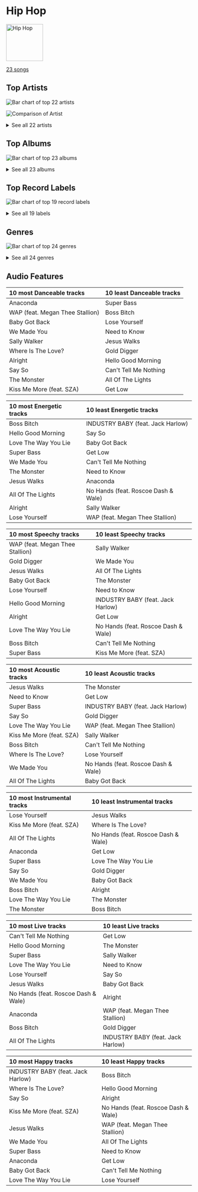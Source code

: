 # Hip Hop


<img src="https://mosaic.scdn.co/640/ab67616d0000b2730b1cfc3df4d9d5d4cbce9208ab67616d0000b27310356a0e81371e6644cb1371ab67616d0000b273908280d9807127e185b71d56ab67616d0000b273c450c89d3eb750d3535b0a0c" alt="Hip Hop" width="100" />

[23 songs](hip_hop_tracks.md)

## Top Artists

![Bar chart of top 22 artists](../images/playlists/hip_hop/artists.png)

![Comparison of Artist](../images/playlists/hip_hop/artists_comparison.png)


<details>
<summary>See all 22 artists</summary>

|   Number of Tracks | Art                                                                                              | Artist                           | 🔗                                                           |
|-------------------:|:-------------------------------------------------------------------------------------------------|:---------------------------------|:------------------------------------------------------------|
|                  4 | <img src="https://i.scdn.co/image/ab6761610000e5eba00b11c129b27a88fc72f36b" alt="" width="50" /> | Eminem                           | [🔗](https://open.spotify.com/artist/7dGJo4pcD2V6oG8kP0tJRR) |
|                  4 | <img src="https://i.scdn.co/image/ab6761610000e5eb727a2ac15afe659be999beba" alt="" width="50" /> | Doja Cat                         | [🔗](https://open.spotify.com/artist/5cj0lLjcoR7YOSnhnX0Po5) |
|                  4 | <img src="https://i.scdn.co/image/ab6761610000e5eb867008a971fae0f4d913f63a" alt="" width="50" /> | Kanye West                       | [🔗](https://open.spotify.com/artist/5K4W6rqBFWDnAN6FQUkS6x) |
|                  2 | <img src="https://i.scdn.co/image/ab6761610000e5eb99e4fca7c0b7cb166d915789" alt="" width="50" /> | [Rihanna](../artists/rihanna.md) | [🔗](https://open.spotify.com/artist/5pKCCKE2ajJHZ9KAiaK11H) |
|                  2 | <img src="https://i.scdn.co/image/ab6761610000e5eb6a8e5e8752d1dc2dafa63f20" alt="" width="50" /> | Nicki Minaj                      | [🔗](https://open.spotify.com/artist/0hCNtLu0JehylgoiP8L4Gh) |
|                  1 | <img src="https://i.scdn.co/image/ab6761610000e5eb7eb7f6371aad8e67e01f0a03" alt="" width="50" /> | SZA                              | [🔗](https://open.spotify.com/artist/7tYKF4w9nC0nq9CsPZTHyP) |
|                  1 | <img src="https://i.scdn.co/image/ab6761610000e5ebd66f1e0c883f319443d68c45" alt="" width="50" /> | Lil Nas X                        | [🔗](https://open.spotify.com/artist/7jVv8c5Fj3E9VhNjxT4snq) |
|                  1 | <img src="https://i.scdn.co/image/a3823abbd476fa00cdf95a9f5cbbe09d2f96add2" alt="" width="50" /> | Jamie Foxx                       | [🔗](https://open.spotify.com/artist/7LnaAXbDVIL75IVPnndf7w) |
|                  1 | <img src="https://i.scdn.co/image/ab6761610000e5eb3eed54e1eb0fed222434d867" alt="" width="50" /> | Waka Flocka Flame                | [🔗](https://open.spotify.com/artist/6f4XkbvYlXMH0QgVRzW0sM) |
|                  1 | <img src="https://i.scdn.co/image/ab6761610000e5eb0e1f90bdff70c339838dcf90" alt="" width="50" /> | Wale                             | [🔗](https://open.spotify.com/artist/67nwj3Y5sZQLl72VNUHEYE) |
|                  1 | <img src="https://i.scdn.co/image/ab6761610000e5eb698a6abf2897a8fc8283cc0c" alt="" width="50" /> | Iggy Azalea                      | [🔗](https://open.spotify.com/artist/5yG7ZAZafVaAlMTeBybKAL) |
|                  1 | <img src="https://i.scdn.co/image/ab6761610000e5eb8c2332e6c0ed96d144a91b3f" alt="" width="50" /> | Cardi B                          | [🔗](https://open.spotify.com/artist/4kYSro6naA4h99UJvo89HB) |
|                  1 | <img src="https://i.scdn.co/image/ab6761610000e5eb12057d342f33c61b3768f2bc" alt="" width="50" /> | T.I.                             | [🔗](https://open.spotify.com/artist/4OBJLual30L7gRl5UkeRcT) |
|                  1 | <img src="https://i.scdn.co/image/8a522c7faa13cf4321ca6bea075fd97f75f40cfe" alt="" width="50" /> | Ying Yang Twins                  | [🔗](https://open.spotify.com/artist/44PA0rCQXikgOWbfY7Fq7m) |
|                  1 | <img src="https://i.scdn.co/image/aafc4156598fa9f8f052ec5687e648ba9120f07e" alt="" width="50" /> | Lil Jon & The East Side Boyz     | [🔗](https://open.spotify.com/artist/3ciRvbBIVz9fBoPbtSYq4x) |
|                  1 | <img src="https://i.scdn.co/image/07b5316f828fe20d0efe0029797157f394ae7640" alt="" width="50" /> | Sir Mix-A-Lot                    | [🔗](https://open.spotify.com/artist/3TQ9JTBI2n2hfo7aRONEYV) |
|                  1 | <img src="https://i.scdn.co/image/ab6761610000e5eb437b9e2a82505b3d93ff1022" alt="" width="50" /> | Kendrick Lamar                   | [🔗](https://open.spotify.com/artist/2YZyLoL8N0Wb9xBt1NhZWg) |
|                  1 | <img src="https://i.scdn.co/image/184674b36baa9cc7f0048502e78ce615a35ba08f" alt="" width="50" /> | Diddy - Dirty Money              | [🔗](https://open.spotify.com/artist/2QYEvpsWUOjqaYuxDPTCmV) |
|                  1 | <img src="https://i.scdn.co/image/ab6761610000e5ebed3a04c76cbc92b97f59c3c0" alt="" width="50" /> | Jack Harlow                      | [🔗](https://open.spotify.com/artist/2LIk90788K0zvyj2JJVwkJ) |
|                  1 | <img src="https://i.scdn.co/image/ab6761610000e5ebabab30b094128cf4c0f2cef1" alt="" width="50" /> | Black Eyed Peas                  | [🔗](https://open.spotify.com/artist/1yxSLGMDHlW21z4YXirZDS) |
|                  1 | <img src="https://i.scdn.co/image/ab6761610000e5eb5bebfdee4c4cfea3473a51ab" alt="" width="50" /> | Megan Thee Stallion              | [🔗](https://open.spotify.com/artist/181bsRPaVXVlUKXrxwZfHK) |
|                  1 | <img src="https://i.scdn.co/image/ab6761610000e5eb858ab48103cfe3c042bc1515" alt="" width="50" /> | Roscoe Dash                      | [🔗](https://open.spotify.com/artist/0bfX8pF8kuHNCs57Ms4jZb) |

</details>


## Top Albums

![Bar chart of top 23 albums](../images/playlists/hip_hop/albums.png)


<details>
<summary>See all 23 albums</summary>

|   Number of Tracks | Art                                                                                              | Album                             | 🔗                                                          |
|-------------------:|:-------------------------------------------------------------------------------------------------|:----------------------------------|:-----------------------------------------------------------|
|                  1 | <img src="https://i.scdn.co/image/ab67616d0000b273c450c89d3eb750d3535b0a0c" alt="" width="50" /> | WAP (feat. Megan Thee Stallion)   | [🔗](https://open.spotify.com/album/2ogiazbrNEx0kQHGl5ZBTQ) |
|                  1 | <img src="https://i.scdn.co/image/ab67616d0000b273cdb645498cd3d8a2db4d05e1" alt="" width="50" /> | To Pimp A Butterfly               | [🔗](https://open.spotify.com/album/7ycBtnsMtyVbbwTfJwRjSP) |
|                  1 | <img src="https://i.scdn.co/image/ab67616d0000b2730f79d1616e3b02368d41f458" alt="" width="50" /> | The Pinkprint (Deluxe)            | [🔗](https://open.spotify.com/album/5ooCuPIk58IwSo6DRr1JCu) |
|                  1 | <img src="https://i.scdn.co/image/ab67616d0000b27357195dfe8926f713b21d6cac" alt="" width="50" /> | The Marshall Mathers LP2          | [🔗](https://open.spotify.com/album/3vOgbDjgsZBAPwV2M3bNOj) |
|                  1 | <img src="https://i.scdn.co/image/ab67616d0000b27325b055377757b3cdd6f26b78" alt="" width="50" /> | The College Dropout               | [🔗](https://open.spotify.com/album/4Uv86qWpGTxf7fU7lG5X6F) |
|                  1 | <img src="https://i.scdn.co/image/ab67616d0000b27331aafa752187cb0284307200" alt="" width="50" /> | SHADYXV                           | [🔗](https://open.spotify.com/album/6wdSf72duVewXTqhYU3Z87) |
|                  1 | <img src="https://i.scdn.co/image/ab67616d0000b273506c4cc93e5a6234164125e1" alt="" width="50" /> | Relapse: Refill                   | [🔗](https://open.spotify.com/album/7MZzYkbHL9Tk3O6WeD4Z0Z) |
|                  1 | <img src="https://i.scdn.co/image/ab67616d0000b273c08d5fa5c0f1a834acef5100" alt="" width="50" /> | Recovery                          | [🔗](https://open.spotify.com/album/47BiFcV59TQi2s9SkBo2pb) |
|                  1 | <img src="https://i.scdn.co/image/ab67616d0000b2734df3245f26298a1579ecc321" alt="" width="50" /> | Planet Her                        | [🔗](https://open.spotify.com/album/1nAQbHeOWTfQzbOoFrvndW) |
|                  1 | <img src="https://i.scdn.co/image/ab67616d0000b27343f15453faa4973061411a79" alt="" width="50" /> | Pink Friday                       | [🔗](https://open.spotify.com/album/5jem47f4IRH6UaxNAWO6vD) |
|                  1 | <img src="https://i.scdn.co/image/ab67616d0000b273d9194aa18fa4c9362b47464f" alt="" width="50" /> | My Beautiful Dark Twisted Fantasy | [🔗](https://open.spotify.com/album/20r762YmB5HeofjMCiPMLv) |
|                  1 | <img src="https://i.scdn.co/image/ab67616d0000b273f82c7e4376cf8267fb396b7d" alt="" width="50" /> | Mack Daddy                        | [🔗](https://open.spotify.com/album/6c62jxWCe2aisIudaDRcaP) |
|                  1 | <img src="https://i.scdn.co/image/ab67616d0000b273be82673b5f79d9658ec0a9fd" alt="" width="50" /> | MONTERO                           | [🔗](https://open.spotify.com/album/6pOiDiuDQqrmo5DbG0ZubR) |
|                  1 | <img src="https://i.scdn.co/image/ab67616d0000b273428d2255141c2119409a31b2" alt="" width="50" /> | Late Registration                 | [🔗](https://open.spotify.com/album/5ll74bqtkcXlKE7wwkMq4g) |
|                  1 | <img src="https://i.scdn.co/image/ab67616d0000b2730b1cfc3df4d9d5d4cbce9208" alt="" width="50" /> | Last Train To Paris               | [🔗](https://open.spotify.com/album/2psjRixnoePs8ZqE8cuU5Z) |
|                  1 | <img src="https://i.scdn.co/image/ab67616d0000b273908280d9807127e185b71d56" alt="" width="50" /> | Kiss Me More (feat. SZA)          | [🔗](https://open.spotify.com/album/1OnzqJTL9bwe4kvaLxRYxt) |
|                  1 | <img src="https://i.scdn.co/image/ab67616d0000b2733ba0e7112f965bfda72b1c5b" alt="" width="50" /> | Kings Of Crunk                    | [🔗](https://open.spotify.com/album/4htcOW08TqINNLbcSf9esI) |
|                  1 | <img src="https://i.scdn.co/image/ab67616d0000b273fc26c1e9b1cc4ecd87e9ddef" alt="" width="50" /> | In My Defense                     | [🔗](https://open.spotify.com/album/3kQvfhjfU6Mleis6k6vpmw) |
|                  1 | <img src="https://i.scdn.co/image/ab67616d0000b27382b243023b937fd579a35533" alt="" width="50" /> | Hot Pink                          | [🔗](https://open.spotify.com/album/1MmVkhiwTH0BkNOU3nw5d3) |
|                  1 | <img src="https://i.scdn.co/image/ab67616d0000b27326f7f19c7f0381e56156c94a" alt="" width="50" /> | Graduation                        | [🔗](https://open.spotify.com/album/4SZko61aMnmgvNhfhgTuD3) |
|                  1 | <img src="https://i.scdn.co/image/fade577145599daff924bb7b28386a84f67bd1db" alt="" width="50" /> | Flockaveli                        | [🔗](https://open.spotify.com/album/6MQtWELG7aRX7CkAzQ6nLM) |
|                  1 | <img src="https://i.scdn.co/image/ab67616d0000b27329a42ba069a854c9078377b4" alt="" width="50" /> | Elephunk                          | [🔗](https://open.spotify.com/album/3eqkfT9f1XyM8GME1gVDrD) |
|                  1 | <img src="https://i.scdn.co/image/ab67616d0000b27310356a0e81371e6644cb1371" alt="" width="50" /> | Boss Bitch                        | [🔗](https://open.spotify.com/album/4pmyFpGicLLIgNPc1TQXKc) |

</details>


## Top Record Labels

![Bar chart of top 19 record labels](../images/playlists/hip_hop/labels.png)


<details>
<summary>See all 19 labels</summary>

|   Number of Tracks | Label                                                                           |
|-------------------:|:--------------------------------------------------------------------------------|
|                  4 | [Roc-A-Fella](../labels/roc_a_fella.md)                                         |
|                  4 | [Aftermath](../labels/aftermath.md)                                             |
|                  3 | [RCA Records Label](../labels/rca_records_label.md)                             |
|                  3 | [Kemosabe Records](../labels/kemosabe_records.md)                               |
|                  2 | [Nicki Minaj](../labels/nicki_minaj.md)                                         |
|                  2 | [Cash Money](../labels/cash_money.md)                                           |
|                  2 | [Atlantic Records](../labels/atlantic_records.md)                               |
|                  1 | [Warner Records](../labels/warner_records.md)                                   |
|                  1 | [The Orchard](../labels/the_orchard.md)                                         |
|                  1 | [KSR](../labels/ksr.md)                                                         |
|                  1 | [Interscope Records](../labels/interscope_records.md)                           |
|                  1 | [EMPIRE](../labels/empire.md)                                                   |
|                  1 | [Columbia](../labels/columbia.md)                                               |
|                  1 | [Bad Dreams Records](../labels/bad_dreams_records.md)                           |
|                  1 | [Bad Boy](../labels/bad_boy.md)                                                 |
|                  1 | [Asylum](../labels/asylum.md)                                                   |
|                  1 | [American Recordings Catalog P&D](../labels/american_recordings_catalog_p_d.md) |
|                  1 | [A&M](../labels/a_m.md)                                                         |
|                  1 | [3H](../labels/3h.md)                                                           |

</details>


## Genres

![Bar chart of top 24 genres](../images/playlists/hip_hop/genres.png)


<details>
<summary>See all 24 genres</summary>

|   Number of Tracks | Genre                                       |
|-------------------:|:--------------------------------------------|
|                 16 | rap                                         |
|                 10 | [pop](../genres/pop.md)                     |
|                  9 | [dance pop](../genres/dance_pop.md)         |
|                  7 | hip hop                                     |
|                  4 | pop rap                                     |
|                  4 | hip pop                                     |
|                  4 | detroit hip hop                             |
|                  4 | chicago rap                                 |
|                  3 | gangster rap                                |
|                  2 | trap                                        |
|                  2 | southern hip hop                            |
|                  2 | queens hip hop                              |
|                  2 | dirty south rap                             |
|                  2 | atl hip hop                                 |
|                  1 | west coast rap                              |
|                  1 | [post-teen pop](../genres/post_teen_pop.md) |
|                  1 | old school hip hop                          |
|                  1 | old school atlanta hip hop                  |
|                  1 | lgbtq+ hip hop                              |
|                  1 | hip house                                   |
|                  1 | crunk                                       |
|                  1 | conscious hip hop                           |
|                  1 | australian hip hop                          |
|                  1 | atlanta bass                                |

</details>


## Audio Features

| 10 most Danceable tracks        | 10 least Danceable tracks   |
|:--------------------------------|:----------------------------|
| Anaconda                        | Super Bass                  |
| WAP (feat. Megan Thee Stallion) | Boss Bitch                  |
| Baby Got Back                   | Lose Yourself               |
| We Made You                     | Need to Know                |
| Sally Walker                    | Jesus Walks                 |
| Where Is The Love?              | Gold Digger                 |
| Alright                         | Hello Good Morning          |
| Say So                          | Can't Tell Me Nothing       |
| The Monster                     | All Of The Lights           |
| Kiss Me More (feat. SZA)        | Get Low                     |

| 10 most Energetic tracks   | 10 least Energetic tracks           |
|:---------------------------|:------------------------------------|
| Boss Bitch                 | INDUSTRY BABY (feat. Jack Harlow)   |
| Hello Good Morning         | Say So                              |
| Love The Way You Lie       | Baby Got Back                       |
| Super Bass                 | Get Low                             |
| We Made You                | Can't Tell Me Nothing               |
| The Monster                | Need to Know                        |
| Jesus Walks                | Anaconda                            |
| All Of The Lights          | No Hands (feat. Roscoe Dash & Wale) |
| Alright                    | Sally Walker                        |
| Lose Yourself              | WAP (feat. Megan Thee Stallion)     |

| 10 most Speechy tracks          | 10 least Speechy tracks             |
|:--------------------------------|:------------------------------------|
| WAP (feat. Megan Thee Stallion) | Sally Walker                        |
| Gold Digger                     | We Made You                         |
| Jesus Walks                     | All Of The Lights                   |
| Baby Got Back                   | The Monster                         |
| Lose Yourself                   | Need to Know                        |
| Hello Good Morning              | INDUSTRY BABY (feat. Jack Harlow)   |
| Alright                         | Get Low                             |
| Love The Way You Lie            | No Hands (feat. Roscoe Dash & Wale) |
| Boss Bitch                      | Can't Tell Me Nothing               |
| Super Bass                      | Kiss Me More (feat. SZA)            |

| 10 most Acoustic tracks   | 10 least Acoustic tracks            |
|:--------------------------|:------------------------------------|
| Jesus Walks               | The Monster                         |
| Need to Know              | Get Low                             |
| Super Bass                | INDUSTRY BABY (feat. Jack Harlow)   |
| Say So                    | Gold Digger                         |
| Love The Way You Lie      | WAP (feat. Megan Thee Stallion)     |
| Kiss Me More (feat. SZA)  | Sally Walker                        |
| Boss Bitch                | Can't Tell Me Nothing               |
| Where Is The Love?        | Lose Yourself                       |
| We Made You               | No Hands (feat. Roscoe Dash & Wale) |
| All Of The Lights         | Baby Got Back                       |

| 10 most Instrumental tracks   | 10 least Instrumental tracks        |
|:------------------------------|:------------------------------------|
| Lose Yourself                 | Jesus Walks                         |
| Kiss Me More (feat. SZA)      | Where Is The Love?                  |
| All Of The Lights             | No Hands (feat. Roscoe Dash & Wale) |
| Anaconda                      | Get Low                             |
| Super Bass                    | Love The Way You Lie                |
| Say So                        | Gold Digger                         |
| We Made You                   | Baby Got Back                       |
| Boss Bitch                    | Alright                             |
| Love The Way You Lie          | The Monster                         |
| The Monster                   | Boss Bitch                          |

| 10 most Live tracks                 | 10 least Live tracks              |
|:------------------------------------|:----------------------------------|
| Can't Tell Me Nothing               | Get Low                           |
| Hello Good Morning                  | The Monster                       |
| Super Bass                          | Sally Walker                      |
| Love The Way You Lie                | Need to Know                      |
| Lose Yourself                       | Say So                            |
| Jesus Walks                         | Baby Got Back                     |
| No Hands (feat. Roscoe Dash & Wale) | Alright                           |
| Anaconda                            | WAP (feat. Megan Thee Stallion)   |
| Boss Bitch                          | Gold Digger                       |
| All Of The Lights                   | INDUSTRY BABY (feat. Jack Harlow) |

| 10 most Happy tracks              | 10 least Happy tracks               |
|:----------------------------------|:------------------------------------|
| INDUSTRY BABY (feat. Jack Harlow) | Boss Bitch                          |
| Where Is The Love?                | Hello Good Morning                  |
| Say So                            | Alright                             |
| Kiss Me More (feat. SZA)          | No Hands (feat. Roscoe Dash & Wale) |
| Jesus Walks                       | WAP (feat. Megan Thee Stallion)     |
| We Made You                       | All Of The Lights                   |
| Super Bass                        | Need to Know                        |
| Anaconda                          | Get Low                             |
| Baby Got Back                     | Can't Tell Me Nothing               |
| Love The Way You Lie              | Lose Yourself                       |

